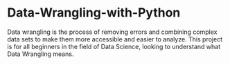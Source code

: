 # Data-Wrangling-with-Python
Data wrangling is the process of removing errors and combining complex data sets to make them more accessible and easier to analyze.
This project is for all beginners in the field of Data Science, looking to understand what Data Wrangling means.
